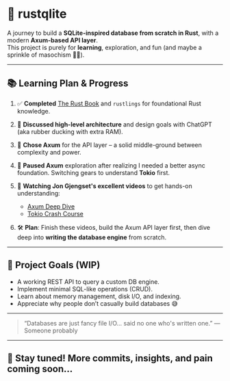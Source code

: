 <!-- # rustqlite -->
<!---->
<!-- Steps I am taking to learn/build: -->
<!---->
<!-- 1) Completed the rust book and the rustlings excercises for a basic understanding of rust. -->
<!---->
<!-- 2) Discussed with ChatGPT about the high level structure and architecture of the project. -->
<!---->
<!-- 3) Decided on the Axum for web APIs, because it might be the right mix of complexity and utility to provide both learning and progress. -->
<!---->
<!-- 4) Tried to look at Axum docs and understood very little so I am taking a step back and looking at the tokio crate first. -->
<!---->
<!-- 5) Referencing Jon Gjensat's Videos to learn about tokio and axum: -->
<!--     Axum Video: https://www.youtube.com/watch?v=Wnb_n5YktO8 -->
<!---->
<!--     Tokio Video: https://www.youtube.com/watch?v=o2ob8zkeq2s -->
<!---->
<!-- 6) First will complete these videos and try to build the API to the database before starting the actual database. -->
# 🦀 rustqlite

A journey to build a **SQLite-inspired database from scratch in Rust**, with a modern **Axum-based API layer**.  
This project is purely for **learning**, exploration, and fun (and maybe a sprinkle of masochism 🧠💥).

---

## 📚 Learning Plan & Progress

1. ✅ **Completed** [The Rust Book](https://doc.rust-lang.org/book/) and `rustlings` for foundational Rust knowledge.

2. 💬 **Discussed high-level architecture** and design goals with ChatGPT (aka rubber ducking with extra RAM).

3. 🧩 **Chose Axum** for the API layer – a solid middle-ground between complexity and power.

4. 🤯 **Paused Axum** exploration after realizing I needed a better async foundation. Switching gears to understand **Tokio** first.

5. 🎥 **Watching Jon Gjengset's excellent videos** to get hands-on understanding:
   - [Axum Deep Dive](https://www.youtube.com/watch?v=Wnb_n5YktO8)
   - [Tokio Crash Course](https://www.youtube.com/watch?v=o2ob8zkeq2s)

6. 🛠️ **Plan**: Finish these videos, build the Axum API layer first, then dive deep into **writing the database engine** from scratch.

---

## 🔭 Project Goals (WIP)
- A working REST API to query a custom DB engine.
- Implement minimal SQL-like operations (CRUD).
- Learn about memory management, disk I/O, and indexing.
- Appreciate why people don’t casually build databases 😅

---

> “Databases are just fancy file I/O... said no one who's written one.”
> — Someone probably

---

## 📌 Stay tuned! More commits, insights, and pain coming soon...


